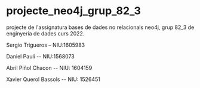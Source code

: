 # projecte_neo4j_grup_82_3
projecte de l'assignatura bases de dades no relacionals neo4j, grup 82_3 de enginyeria de dades curs 2022.

Sergio Trigueros – NIU:1605983 

Daniel Pauli -- NIU:1568073 

Abril Piñol Chacon -- NIU: 1604159 

Xavier Querol Bassols -- NIU: 1526451

